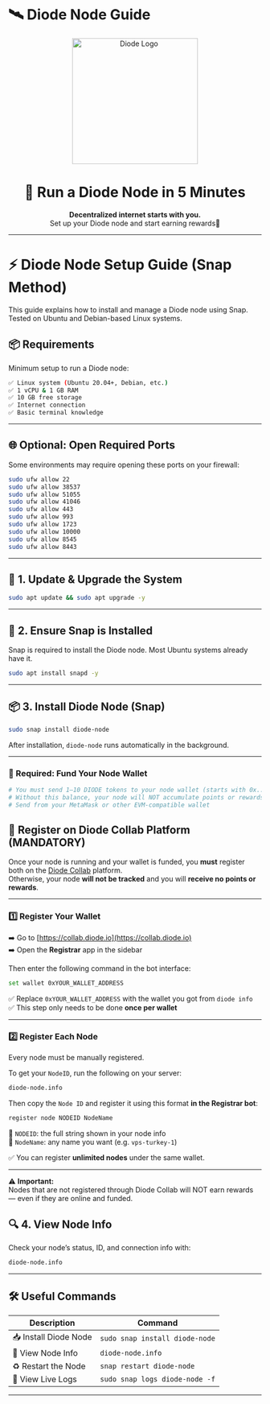 # 🛰️ Diode Node Guide

<p align="center">
  <img src="https://pbs.twimg.com/profile_images/1843447218130276352/IMDW6sot_400x400.png" height="250" alt="Diode Logo" />
</p>

<h1 align="center">🚀 Run a Diode Node in 5 Minutes</h1>

<p align="center">
  <b>Decentralized internet starts with you.</b><br>
  Set up your Diode node and start earning rewards💸
</p>

---
# ⚡ Diode Node Setup Guide (Snap Method)

This guide explains how to install and manage a Diode node using Snap.  
Tested on Ubuntu and Debian-based Linux systems.

## 📦 Requirements

Minimum setup to run a Diode node:

```bash
✅ Linux system (Ubuntu 20.04+, Debian, etc.)
✅ 1 vCPU & 1 GB RAM
✅ 10 GB free storage
✅ Internet connection
✅ Basic terminal knowledge
```

---

## 🌐 Optional: Open Required Ports

Some environments may require opening these ports on your firewall:

```bash
sudo ufw allow 22
sudo ufw allow 38537
sudo ufw allow 51055
sudo ufw allow 41046
sudo ufw allow 443
sudo ufw allow 993
sudo ufw allow 1723
sudo ufw allow 10000
sudo ufw allow 8545
sudo ufw allow 8443
```

---

## 🔄 1. Update & Upgrade the System

```bash
sudo apt update && sudo apt upgrade -y
```

---

## 🧩 2. Ensure Snap is Installed

Snap is required to install the Diode node. Most Ubuntu systems already have it.

```bash
sudo apt install snapd -y
```

---

## 📦 3. Install Diode Node (Snap)

```bash
sudo snap install diode-node
```

After installation, `diode-node` runs automatically in the background.

---
### 🚨 Required: Fund Your Node Wallet

```bash
# You must send 1–10 DIODE tokens to your node wallet (starts with 0x...)
# Without this balance, your node will NOT accumulate points or rewards
# Send from your MetaMask or other EVM-compatible wallet
```
## 🧾 Register on Diode Collab Platform (MANDATORY)

Once your node is running and your wallet is funded, you **must** register both on the [Diode Collab](https://diode.io/#download-app) platform.  
Otherwise, your node **will not be tracked** and you will **receive no points or rewards**.

---

### 1️⃣ Register Your Wallet

➡️ Go to [https://collab.diode.io](https://collab.diode.io)  
➡️ Open the **Registrar** app in the sidebar

Then enter the following command in the bot interface:

```bash
set wallet 0xYOUR_WALLET_ADDRESS
```

✅ Replace `0xYOUR_WALLET_ADDRESS` with the wallet you got from `diode info`  
✅ This step only needs to be done **once per wallet**

---

### 2️⃣ Register Each Node

Every node must be manually registered.

To get your `NodeID`, run the following on your server:

```bash
diode-node.info
```

Then copy the `Node ID` and register it using this format **in the Registrar bot**:

```bash
register node NODEID NodeName
```

📌 `NODEID`: the full string shown in your node info  
📌 `NodeName`: any name you want (e.g. `vps-turkey-1`)

✅ You can register **unlimited nodes** under the same wallet.

---

⚠️ **Important:**  
Nodes that are not registered through Diode Collab will NOT earn rewards — even if they are online and funded.


## 🔍 4. View Node Info

Check your node’s status, ID, and connection info with:

```bash
diode-node.info
```

---

## 🛠️ Useful Commands

| Description | Command |
|------------|---------|
| 📥 Install Diode Node | `sudo snap install diode-node` |
| 🔎 View Node Info | `diode-node.info` |
| ♻️ Restart the Node | `snap restart diode-node` |
| 📄 View Live Logs | `sudo snap logs diode-node -f` |

---
